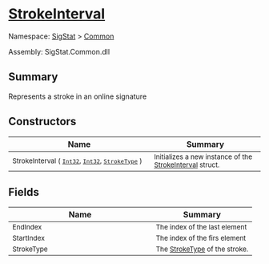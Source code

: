 # [StrokeInterval](./StrokeInterval.md)

Namespace: [SigStat]() > [Common](./README.md)

Assembly: SigStat.Common.dll

## Summary
Represents a stroke in an online signature

## Constructors

| Name | Summary | 
| --- | --- | 
| <sub>StrokeInterval ( [`Int32`](https://docs.microsoft.com/en-us/dotnet/api/System.Int32), [`Int32`](https://docs.microsoft.com/en-us/dotnet/api/System.Int32), [`StrokeType`](./StrokeType.md) )</sub><img width=200>| <sub>Initializes a new instance of the [StrokeInterval](https://github.com/hargitomi97/sigstat/blob/master/docs/md/SigStat/Common/StrokeInterval.md) struct.</sub>| <br>


## Fields

| Name | Summary | 
| --- | --- | 
| <sub>EndIndex</sub><img width=200>| <sub>The index of the last element</sub>| <br>
| <sub>StartIndex</sub><img width=200>| <sub>The index of the firs element</sub>| <br>
| <sub>StrokeType</sub><img width=200>| <sub>The [StrokeType](https://github.com/hargitomi97/sigstat/blob/master/docs/md/SigStat/Common/StrokeInterval.md) of the stroke.</sub>| <br>


